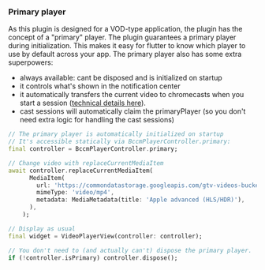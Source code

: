 ### Primary player

As this plugin is designed for a VOD-type application, the plugin has the concept of a "primary" player. The plugin guarantees a primary player during initialization.
This makes it easy for flutter to know which player to use by default across your app.
The primary player also has some extra superpowers:

- always available: cant be disposed and is initialized on startup
- it controls what's shown in the notification center
- it automatically transfers the current video to chromecasts when you start a session ([technical details here](#chromecast-technical-details)).
- cast sessions will automatically claim the primaryPlayer (so you don't need extra logic for handling the cast sessions)

```dart
// The primary player is automatically initialized on startup
// It's accessible statically via BccmPlayerController.primary:
final controller = BccmPlayerController.primary;

// Change video with replaceCurrentMediaItem
await controller.replaceCurrentMediaItem(
      MediaItem(
        url: 'https://commondatastorage.googleapis.com/gtv-videos-bucket/sample/BigBuckBunny.mp4',
        mimeType: 'video/mp4',
        metadata: MediaMetadata(title: 'Apple advanced (HLS/HDR)'),
      ),
    );

// Display as usual
final widget = VideoPlayerView(controller: controller);

// You don't need to (and actually can't) dispose the primary player.
if (!controller.isPrimary) controller.dispose();
```
